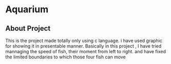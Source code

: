 # Aquarium
## About Project
 This is the project made totally only using c language. i have used graphic for showing it in presentable manner.
 Basically in this project , I have tried mannaging the speed of fish, their moment from left to right. and have fixed the limited boundaries to which those four fish can move 
